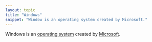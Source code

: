 ```yaml
---
layout: topic
title: "Windows"
snippet: "Window is an operating system created by Microsoft."
---
```


Windows is an [operating system](operating-system) created by [Microsoft](microsoft).
